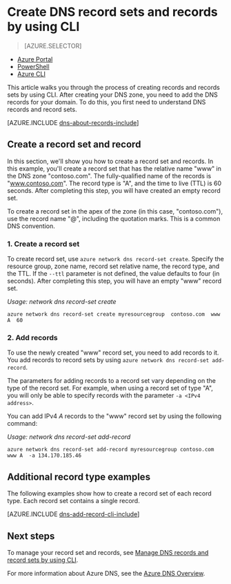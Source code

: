 <properties
   pageTitle="Create a record set and records for a DNS Zone using CLI| Microsoft Azure"
   description="How to create host records for Azure DNS.Setting up record sets and records using CLI"
   services="dns"
   documentationCenter="na"
   authors="cherylmc"
   manager="carmonm"
   editor=""/>

<tags
   ms.service="dns"
   ms.devlang="na"
   ms.topic="get-started-article"
   ms.tgt_pltfrm="na"
   ms.workload="infrastructure-services"
   ms.date="08/16/2016"
   ms.author="cherylmc"/>

# Create DNS record sets and records by using CLI

> [AZURE.SELECTOR]
- [Azure Portal](dns-getstarted-create-recordset-portal.md)
- [PowerShell](dns-getstarted-create-recordset.md)
- [Azure CLI](dns-getstarted-create-recordset-cli.md)


This article walks you through the process of creating records and records sets by using CLI. After creating your DNS zone, you need to add the DNS records for your domain. To do this, you first need to understand DNS records and record sets.

[AZURE.INCLUDE [dns-about-records-include](../../includes/dns-about-records-include.md)]

## Create a record set and record

In this section, we'll show you how to create a record set and records. In this example, you'll create a record set that has the relative name "www" in the DNS zone "contoso.com". The fully-qualified name of the records is "www.contoso.com". The record type is "A", and the time to live (TTL) is 60 seconds. After completing this step, you will have created an empty record set.

To create a record set in the apex of the zone (in this case, "contoso.com"), use the record name "@", including the quotation marks. This is a common DNS convention.

### 1. Create a record set

To create record set, use `azure network dns record-set create`. Specify the resource group, zone name, record set relative name, the record type, and the TTL. If the `--ttl` parameter is not defined, the value defaults to four (in seconds). After completing this step, you will have an empty "www" record set.

*Usage: network dns record-set create <resource-group> <dns-zone-name> <name> <type> <ttl>*

	azure network dns record-set create myresourcegroup  contoso.com  www A  60

### 2. Add records

To use the newly created "www" record set, you need to add records to it. You add records to record sets by using `azure network dns record-set add-record`.

The parameters for adding records to a record set vary depending on the type of the record set. For example, when using a record set of type "A", you will only be able to specify records with the parameter `-a <IPv4 address>`.

You can add IPv4 *A* records to the "www" record set by using the following command:

*Usage: network dns record-set add-record <resource-group> <dns-zone-name> <record-set-name> <type>*

	azure network dns record-set add-record myresourcegroup contoso.com  www A  -a 134.170.185.46

## Additional record type examples

The following examples show how to create a record set of each record type. Each record set contains a single record.

[AZURE.INCLUDE [dns-add-record-cli-include](../../includes/dns-add-record-cli-include.md)]

## Next steps

To manage your record set and records, see [Manage DNS records and record sets by using CLI](dns-operations-recordsets-portal.md).

For more information about Azure DNS, see the [Azure DNS Overview](dns-overview.md).
